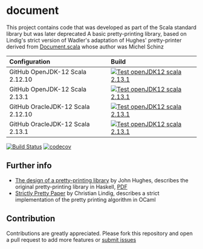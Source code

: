 # document

This project contains code that was developed as part of the Scala standard library but was later deprecated
A basic pretty-printing library, based on Lindig's strict version of Wadler's adaptation of Hughes' pretty-printer derived from [Document.scala](https://github.com/scala/scala/blob/v2.11.8/src/library/scala/text/Document.scala) whose author was Michel Schinz

|Configuration|Build|
|:---|:---|
|GitHub OpenJDK-12 Scala 2.12.10|[![Test openJDK12 scala 2.13.1](https://github.com/weso/document/workflows/test%20openJDK-12%20Scala-2.12.10/badge.svg)]()|
|GitHub OpenJDK-12 Scala 2.13.1|[![Test openJDK12 scala 2.13.1](https://github.com/weso/document/workflows/test%20openJDK-12%20Scala-2.13.1/badge.svg)]()|
|GitHub OracleJDK-12 Scala 2.12.10|[![Test openJDK12 scala 2.13.1](https://github.com/weso/document/workflows/test%20oracleJDK-12%20Scala-2.12.10/badge.svg)]()|
|GitHub OracleJDK-12 Scala 2.13.1|[![Test openJDK12 scala 2.13.1](https://github.com/weso/document/workflows/test%20oracleJDK-12%20Scala-2.13.1/badge.svg)]()|

[![Build Status](https://travis-ci.org/weso/document.svg?branch=master)](https://travis-ci.org/weso/document)
[![codecov](https://codecov.io/gh/weso/document/branch/master/graph/badge.svg)](https://codecov.io/gh/weso/document)

## Further info

* [The design of a pretty-printing library](http://www.cse.chalmers.se/~rjmh/Papers/pretty.html) by John Hughes, describes the original pretty-printing library in Haskell, [PDF](http://belle.sourceforge.net/doc/hughes95design.pdf)
* [Strictly Pretty Paper](https://lindig.github.io/papers/strictly-pretty-2000.pdf) by Christian Lindig, describes a strict implementation of the pretty printing algorithm in OCaml

## Contribution

Contributions are greatly appreciated.
Please fork this repository and open a pull request to add more features or [submit issues](https://github.com/weso/document/issues)
